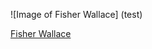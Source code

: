 ![Image of Fisher Wallace] (test)

[Fisher Wallace]











[Fisher Wallace]:www.FisherWallace.com



